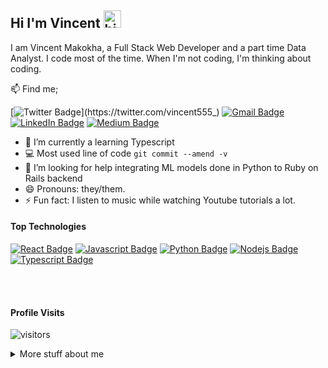 ## Hi I'm Vincent <img src="https://user-images.githubusercontent.com/1303154/88677602-1635ba80-d120-11ea-84d8-d263ba5fc3c0.gif" width="28px" height="28px" alt="hi">

I am Vincent Makokha, a Full Stack Web Developer and a part time Data Analyst. I code most of the time. When I'm not coding, I'm thinking about coding.

:mailbox: Find me;

[![Twitter Badge](https://img.shields.io/badge/-vincent-1ca0f1?style=flat&labelColor=1ca0f1&logo=twitter&logoColor=white&link=https://twitter.com/vincent555_)](https://twitter.com/vincent555_) [![Gmail Badge](https://img.shields.io/badge/-makokhavomondi@gmail.com-EA4335?style=flat&labelColor=EA4335&logo=gmail&logoColor=white)](mailto:makokhavomondi@gmail.com) [![LinkedIn Badge](https://img.shields.io/badge/-vincent_makokha-0A66C2?style=flat&labelColor=0A66C2&logo=linkedin&logoColor=white)](https://www.linkedin.com/in/vincent-makokha/) [![Medium Badge](https://img.shields.io/badge/-makokha_omondi-000000?style=flat&labelColor=000000&logo=medium&logoColor=white)](https://medium.com/@makokhavomondi)

<!-- TODO: Add last video link -->

- 🔭 I’m currently a learning Typescript
- :computer: Most used line of code `git commit --amend -v`
- 🤔 I’m looking for help integrating ML models done in Python to Ruby on Rails backend
- 😄 Pronouns: they/them.
- ⚡ Fun fact: I listen to music while watching Youtube tutorials a lot.

#### Top Technologies

<!-- TODO: Make technologies links takes you to repositories -->

[![React Badge](https://img.shields.io/badge/-React-61DBFB?style=for-the-badge&labelColor=black&logo=react&logoColor=61DBFB)](#)  [![Javascript Badge](https://img.shields.io/badge/-Javascript-F0DB4F?style=for-the-badge&labelColor=black&logo=javascript&logoColor=F0DB4F)](#)  [![Python Badge](https://img.shields.io/badge/-Python-007acc?style=for-the-badge&labelColor=black&logo=python&logoColor=3776AB)](#)  [![Nodejs Badge](https://img.shields.io/badge/-NodeJs-3C873A?style=for-the-badge&labelColor=black&logo=node.js&logoColor=3C873A)](#)  [![Typescript Badge](https://img.shields.io/badge/-Typescript-e535ab?style=for-the-badge&labelColor=black&logo=typescript&logoColor=e535ab)](#)

<br />
<br />

#### Profile Visits 

![visitors](https://visitor-badge.glitch.me/badge?page_id=vincexiv.vincexiv)

<details>
<summary>
  More stuff about me
</summary>

<br >


#### Github Stats

![Vincent's github stats](https://github-readme-stats.vercel.app/api?username=vincexiv&count_private=true&theme=tokyonight&hide=contribs,prs)
